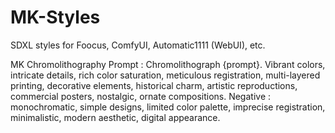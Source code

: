 # MK-Styles
SDXL styles for Foocus, ComfyUI, Automatic1111 (WebUI), etc.

MK Chromolithography
Prompt : Chromolithograph {prompt}. Vibrant colors, intricate details, rich color saturation, meticulous registration, multi-layered printing, decorative elements, historical charm, artistic reproductions, commercial posters, nostalgic, ornate compositions.
Negative : monochromatic, simple designs, limited color palette, imprecise registration, minimalistic, modern aesthetic, digital appearance.
